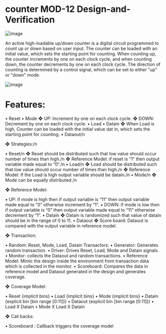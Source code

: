 # counter MOD-12 Design-and-Verification

![image](https://github.com/Nithin9741/counter-Design-and-Verification/assets/101901668/e7f0f258-c6e2-4dde-92b8-9a8fc720097b)

An active high-loadable up/down counter is a digital circuit programmed to count up or down based
on user input. The counter can be loaded with an initial value, which sets the starting point for
counting.
When counting up, the counter increments by one on each clock cycle, and when counting down, the
counter decrements by one on each clock cycle. The direction of counting is determined by a control
signal, which can be set to either "up" or "down" mode.

![image](https://github.com/Nithin9741/counter-Design-and-Verification/assets/101901668/a9bdc65f-ff4b-42a2-bee1-34317e6f9126)

 # Features:
• Reset
• Mode
 ❖ UP: Increment by one on each clock cycle.
 ❖ DOWN: Decrement by one on each clock cycle.
• Load
• Datain
 ❖ When Load is high, Counter can be loaded with the initial value dat in, which sets the
starting point for counting.
• Dataout/n

❖ Strategies:/n

• Reset/n
 ❖ Reset should be distributed such that low value should occur number of times than high./n
 ❖ Reference Model: if reset is “1” then output variable made equal to “0”./n
• Load/n
 ❖ Load should be distributed such that low value should occur number of times than high./n
 ❖ Reference Model: If the Load is high output variable should be datain./n
• Mode/n
 ❖ Mode can be equally distributed./n

 ❖ Reference Model:
 
 ▪ UP: if mode is high then if output variable is “11” then output variable made equal to
“0” otherwise increment by “1”.
 ▪ DOWN: if mode is low then if output variable is “0” then output variable made equal to
“11” otherwise decrement by “1”.
• Datain
 ❖ Datain is randomized such that value of datain should be in the range of 0 to 11.
• Dataout
 ❖ Score board: Dataout is compared with the output variable in reference model.

❖ Transaction:

• Random: Reset, Mode, Load, Datain 
Transactors:
• Generator: Generates random transaction.
• Driver: Drives Reset, Load, Mode and Datain signals.
• Monitor: collects the Dataout and random transactions.
• Reference Model: Mimic the design inside the environment from transaction data which is
collected in the monitor.
• Scoreboard: Compares the data in reference model and Dataout generated in the design and
generates coverage.

❖ Coverage Model:

• Reset {implicit bins}
• Load {implicit bins}
• Mode {implicit bins}
• Datain {explicit bin [bin range [0:11]]}
• Dataout {explicit bin [bin range [0:11]]}
• Load X Datain
• Mode X Load X Datain

❖ Call backs:

• Scoreboard : Callback triggers the coverage model
